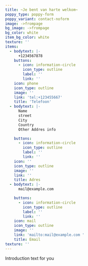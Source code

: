 ```yaml
---
title: ~Je bent van harte welkom~
poppy_type: poppy-form
poppy_variant: contact-noform
image: ->frompage
bg_image: ->frompage
bg_color: white
item_bg_color: white
texture: ''
items:
  - bodytext: |-
      +1234567878
    buttons:
      - icon: information-circle
        icon_type: outline
        label: ''
        link: ''
    icon: phone
    icon_type: outline
    image: ''
    link: 'tel:+123455667'
    title: 'Telefoon'
  - bodytext: |-
      Name
      street
      City
      Country
      Other Addres info

    buttons:
      - icon: information-circle
        icon_type: outline
        label: ''
        link: ''
    icon: ''
    icon_type: outline
    image: ''
    link: ''
    title: Adres
  - bodytext: |-
      mail@example.com

    buttons:
      - icon: information-circle
        icon_type: outline
        label: ''
        link: ''
    icon: mail
    icon_type: outline
    image: ''
    link: 'mailto:mail@example.com '
    title: Email
texture: ''
---
```

Introduction text for you
